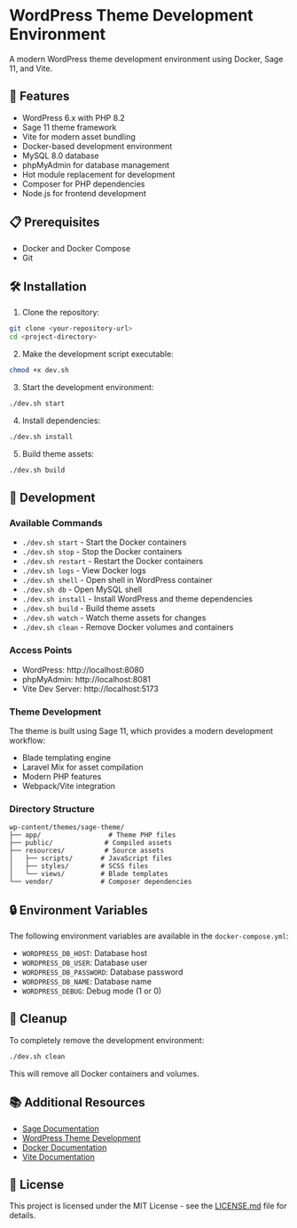 # WordPress Theme Development Environment

A modern WordPress theme development environment using Docker, Sage 11, and Vite.

## 🚀 Features

- WordPress 6.x with PHP 8.2
- Sage 11 theme framework
- Vite for modern asset bundling
- Docker-based development environment
- MySQL 8.0 database
- phpMyAdmin for database management
- Hot module replacement for development
- Composer for PHP dependencies
- Node.js for frontend development

## 📋 Prerequisites

- Docker and Docker Compose
- Git

## 🛠️ Installation

1. Clone the repository:
```bash
git clone <your-repository-url>
cd <project-directory>
```

2. Make the development script executable:
```bash
chmod +x dev.sh
```

3. Start the development environment:
```bash
./dev.sh start
```

4. Install dependencies:
```bash
./dev.sh install
```

5. Build theme assets:
```bash
./dev.sh build
```

## 🔧 Development

### Available Commands

- `./dev.sh start` - Start the Docker containers
- `./dev.sh stop` - Stop the Docker containers
- `./dev.sh restart` - Restart the Docker containers
- `./dev.sh logs` - View Docker logs
- `./dev.sh shell` - Open shell in WordPress container
- `./dev.sh db` - Open MySQL shell
- `./dev.sh install` - Install WordPress and theme dependencies
- `./dev.sh build` - Build theme assets
- `./dev.sh watch` - Watch theme assets for changes
- `./dev.sh clean` - Remove Docker volumes and containers

### Access Points

- WordPress: http://localhost:8080
- phpMyAdmin: http://localhost:8081
- Vite Dev Server: http://localhost:5173

### Theme Development

The theme is built using Sage 11, which provides a modern development workflow:

- Blade templating engine
- Laravel Mix for asset compilation
- Modern PHP features
- Webpack/Vite integration

### Directory Structure

```
wp-content/themes/sage-theme/
├── app/                 # Theme PHP files
├── public/             # Compiled assets
├── resources/          # Source assets
│   ├── scripts/       # JavaScript files
│   ├── styles/        # SCSS files
│   └── views/         # Blade templates
└── vendor/            # Composer dependencies
```

## 🔒 Environment Variables

The following environment variables are available in the `docker-compose.yml`:

- `WORDPRESS_DB_HOST`: Database host
- `WORDPRESS_DB_USER`: Database user
- `WORDPRESS_DB_PASSWORD`: Database password
- `WORDPRESS_DB_NAME`: Database name
- `WORDPRESS_DEBUG`: Debug mode (1 or 0)

## 🧹 Cleanup

To completely remove the development environment:

```bash
./dev.sh clean
```

This will remove all Docker containers and volumes.

## 📚 Additional Resources

- [Sage Documentation](https://roots.io/sage/docs/)
- [WordPress Theme Development](https://developer.wordpress.org/themes/)
- [Docker Documentation](https://docs.docker.com/)
- [Vite Documentation](https://vitejs.dev/)

## 📄 License

This project is licensed under the MIT License - see the [LICENSE.md](LICENSE.md) file for details.
